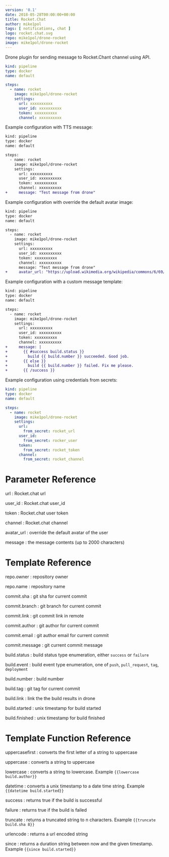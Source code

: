 ```yaml
---
version: '0.1'
date: 2018-05-28T00:00:00+00:00
title: Rocket.Chat
author: mike1pol
tags: [ notifications, chat ]
logo: rocket.chat.svg
repo: mike1pol/drone-rocket
image: mike1pol/drone-rocket
---
```

Drone plugin for sending message to Rocket.Chant channel using API.

```yaml
kind: pipeline
type: docker
name: default

steps:
  - name: rocket
    image: mike1pol/drone-rocket
    settings:
      url: xxxxxxxxxx
      user_id: xxxxxxxxxx
      token: xxxxxxxxxx
      channel: xxxxxxxxxx
```

Example configuration with TTS message:

```diff
kind: pipeline
type: docker
name: default

steps:
  - name: rocket
    image: mike1pol/drone-rocket
    settings:
      url: xxxxxxxxxx
      user_id: xxxxxxxxxx
      token: xxxxxxxxxx
      channel: xxxxxxxxxx
+     message: "Test message from drone"
```

Example configuration with override the default avatar image:

```diff
kind: pipeline
type: docker
name: default

steps:
  - name: rocket
    image: mike1pol/drone-rocket
    settings:
      url: xxxxxxxxxx
      user_id: xxxxxxxxxx
      token: xxxxxxxxxx
      channel: xxxxxxxxxx
      message: "Test message from drone"
+     avatar_url: "https://upload.wikimedia.org/wikipedia/commons/6/69/June_odd-eyed-cat_cropped.jpg"
```

Example configuration with a custom message template:

```diff
kind: pipeline
type: docker
name: default

steps:
  - name: rocket
    image: mike1pol/drone-rocket
    settings:
      url: xxxxxxxxxx
      user_id: xxxxxxxxxx
      token: xxxxxxxxxx
      channel: xxxxxxxxxx
+     message: |
+       {{ #success build.status }}
+         build {{ build.number }} succeeded. Good job.
+       {{ else }}
+         build {{ build.number }} failed. Fix me please.
+       {{ /success }}
```

Example configuration using credentials from secrets:

```yaml
kind: pipeline
type: docker
name: default

steps:
  - name: rocket
    image: mike1pol/drone-rocket
    settings:
      url:
        from_secret: rocket_url
      user_id:
        from_secret: rocker_user
      token:
        from_secret: rocket_token
      channel:
        from_secret: rocket_channel
```

# Parameter Reference

url
: Rocket.chat url

user_id
: Rocket.chat user_id

token
: Rocket.chat user token

channel
: Rocket.chat channel

avatar_url
: override the default avatar of the user

message
: the message contents (up to 2000 characters)

# Template Reference

repo.owner
: repository owner

repo.name
: repository name

commit.sha
: git sha for current commit

commit.branch
: git branch for current commit

commit.link
: git commit link in remote

commit.author
: git author for current commit

commit.email
: git author email for current commit

commit.message
: git current commit message

build.status
: build status type enumeration, either `success` or `failure`

build.event
: build event type enumeration, one of `push`, `pull_request`, `tag`, `deployment`

build.number
: build number

build.tag
: git tag for current commit

build.link
: link the the build results in drone

build.started
: unix timestamp for build started

build.finished
: unix timestamp for build finished

# Template Function Reference

uppercasefirst
: converts the first letter of a string to uppercase

uppercase
: converts a string to uppercase

lowercase
: converts a string to lowercase. Example `{{lowercase build.author}}`

datetime
: converts a unix timestamp to a date time string. Example `{{datetime build.started}}`

success
: returns true if the build is successful

failure
: returns true if the build is failed

truncate
: returns a truncated string to n characters. Example `{{truncate build.sha 8}}`

urlencode
: returns a url encoded string

since
: returns a duration string between now and the given timestamp. Example `{{since build.started}}`
